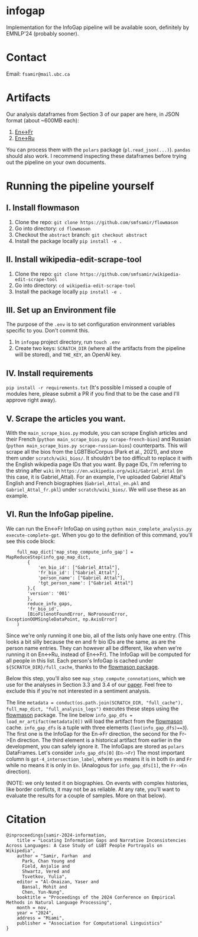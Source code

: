 # infogap
Implementation for the InfoGap pipeline will be available soon, definitely by EMNLP'24 (probably sooner). 

# Contact
Email: `fsamir@mail.ubc.ca`

# Artifacts
Our analysis dataframes from Section 3 of our paper are here, in JSON format (about ~600MB each):
1. [En<->Fr](https://www.dropbox.com/scl/fi/oxdphmcxaai2ur7swoz1l/connotation_df_en_fr_flan.json?rlkey=pz82ygv8rx2xybkvv1eaavbo3&st=or1r65no&dl=0)
2. [En<->Ru](https://www.dropbox.com/scl/fi/kavcip55wvbfegaafxy5b/connotation_df_en_ru_mt5.json?rlkey=q7wpn8n6ahwp6xg6vd3g9ogub&st=qw5vvi2z&dl=0)

You can process them with the `polars` package (`pl.read_json(...)`). `pandas` should also work. I recommend inspecting these dataframes before trying out the pipeline on your own documents.  

# Running the pipeline yourself
## I. Install flowmason
1. Clone the repo: `git clone https://github.com/smfsamir/flowmason`
2. Go into directory: `cd flowmason`
3. Checkout the `abstract` branch: `git checkout abstract`
4. Install the package locally `pip install -e .`

## II. Install wikipedia-edit-scrape-tool
1. Clone the repo: `git clone https://github.com/smfsamir/wikipedia-edit-scrape-tool`
2. Go into directory: `cd wikipedia-edit-scrape-tool`
3. Install the package locally `pip install -e .`

## III. Set up an Environment file
The purpose of the `.env` is to set configuration environment variables specific to you. Don't commit this. 
1. In `infogap` project directory, run `touch .env`
2. Create two keys: `SCRATCH_DIR` (where all the artifacts from the pipeline will be stored), and `THE_KEY`, an OpenAI key.



## IV. Install requirements
`pip install -r requirements.txt` (It's possible I missed a couple of modules here, please submit a PR if you find that to be the case and I'll approve right away). 

## V. Scrape the articles you want.   
With the `main_scrape_bios.py` module, you can scrape English articles and their French (`python main_scrape_bios.py scrape-french-bios`) and Russian (`python main_scrape_bios.py scrape-russian-bios`) counterparts. This will scrape all the bios from the LGBTBioCorpus (Park et al., 2021), and store them under `scratch/wiki_bios/`. It shouldn't be too difficult to replace it with the English wikipedia page IDs that you want. By page IDs, I'm referring to the string after `wiki` in `https://en.wikipedia.org/wiki/Gabriel_Attal` (in this case, it is Gabriel_Attal). For an example, I've uploaded Gabriel Attal's English and French biographies (`Gabriel_Attal_en.pkl` and `Gabriel_Attal_fr.pkl`) under `scratch/wiki_bios/`. We will use these as an example. 

## VI. Run the InfoGap pipeline. 
We can run the En<->Fr InfoGap on using `python main_complete_analysis.py execute-complete-gpt`. When you go to the definition of this command, you'll see this code block:

``` 
    full_map_dict['map_step_compute_info_gap'] = MapReduceStep(info_gap_map_dict, 
        {
            'en_bio_id': ["Gabriel_Attal"],
            'fr_bio_id': ["Gabriel_Attal"], 
            'person_name': ["Gabriel Attal"],
            'tgt_person_name': ["Gabriel Attal"]
        },{
        'version': '001'
        }, 
        reduce_info_gaps, 
        'fr_bio_id',
        [BioFilenotFoundError, NoPronounError, ExceptionOOMSingleDataPoint, np.AxisError]
    )
```
Since we're only running it one bio, all of the lists only have one entry. (This looks a bit silly because the en and fr bio IDs are the same, as are the person name entries. They can however all be different, like when we're running it on En<->Ru, instead of En<->Fr). The InfoGap will be computed for all people in this list. Each person's InfoGap is cached under `${SCRATCH_DIR}/full_cache`, thanks to the [flowmason package](https://github.com/smfsamir/flowmason). 

Below this step, you'll also see `map_step_compute_connotations`, which we use for the analyses in Section 3.3 and 3.4 of our [paper](https://arxiv.org/abs/2410.04282). Feel free to exclude this if you're not interested in a sentiment analysis. 

The line `metadata = conduct(os.path.join(SCRATCH_DIR, "full_cache"), full_map_dict, "full_analysis_logs")` executes these steps using the [flowmason](https://github.com/smfsamir/flowmason) package. The line below `info_gap_dfs = load_mr_artifact(metadata[0])` will load the artifact from the [flowmason](https://github.com/smfsamir/flowmason) cache. `info_gap_dfs` is a tuple with three elements (`len(info_gap_dfs)==3`). The first one is the InfoGap for the En->Fr direction, the second for the Fr->En direction. The third element is a historical artifact from earlier in the development, you can safely ignore it. The InfoGaps are stored as `polars` DataFrames. Let's consider `info_gap_dfs[0]` (`En->Fr`) The most important column is `gpt-4_intersection_label`, where `yes` means it is in both `En` and `Fr` while no means it is only in `En`. (Analogous for `info_gap_dfs[1]`, the `Fr->En` direction). 



(NOTE: we only tested it on biographies. On events with complex histories, like border conflicts, it may not be as reliable. At any rate, you'll want to evaluate the results for a couple of samples. More on that below). 

# Citation
```
@inproceedings{samir-2024-information,
    title = "Locating Information Gaps and Narrative Inconsistencies Across Languages: A Case Study of LGBT People Portrayals on Wikipedia",
    author = "Samir, Farhan  and
      Park, Chan Young and
      Field, Anjalie and
      Shwartz, Vered and 
      Tsvetkov, Yulia",
    editor = "Al-Onaizan, Yaser and
      Bansal, Mohit and
      Chen, Yun-Nung",
    booktitle = "Proceedings of the 2024 Conference on Empirical Methods in Natural Language Processing",
    month = nov,
    year = "2024",
    address = "Miami",
    publisher = "Association for Computational Linguistics"
}
```
